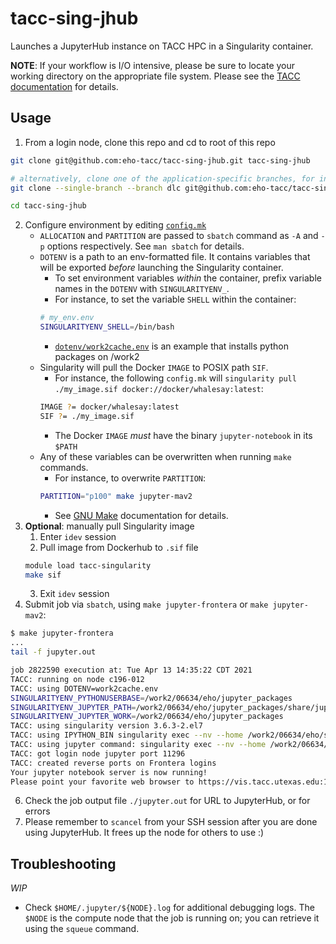 # tacc-sing-jhub

Launches a JupyterHub instance on TACC HPC in a Singularity container.

**NOTE**: If your workflow is I/O intensive, please be sure to locate your working directory on the appropriate file system. Please see the [TACC documentation](https://portal.tacc.utexas.edu/tutorials/managingio) for details.

## Usage

1. From a login node, clone this repo and cd to root of this repo
```bash
git clone git@github.com:eho-tacc/tacc-sing-jhub.git tacc-sing-jhub

# alternatively, clone one of the application-specific branches, for instance DeepLabCut
git clone --single-branch --branch dlc git@github.com:eho-tacc/tacc-sing-jhub.git tacc-sing-jhub

cd tacc-sing-jhub
```
2. Configure environment by editing [`config.mk`](./config.mk)
    - `ALLOCATION` and `PARTITION` are passed to `sbatch` command as `-A` and `-p` options respectively. See `man sbatch` for details.
    - `DOTENV` is a path to an env-formatted file. It contains variables that will be exported _before_ launching the Singularity container.
        - To set environment variables _within_ the container, prefix variable names in the `DOTENV` with `SINGULARITYENV_`.
        - For instance, to set the variable `SHELL` within the container:
        ```bash
        # my_env.env
        SINGULARITYENV_SHELL=/bin/bash
        ```
        - [`dotenv/work2cache.env`](dotenv/work2cache.env) is an example that installs python packages on /work2
    - Singularity will pull the Docker `IMAGE` to POSIX path `SIF`.
        - For instance, the following `config.mk` will `singularity pull ./my_image.sif docker://docker/whalesay:latest`:
        ```bash
        IMAGE ?= docker/whalesay:latest 
        SIF ?= ./my_image.sif 
        ```
        - The Docker `IMAGE` _must_ have the binary `jupyter-notebook` in its `$PATH`
    - Any of these variables can be overwritten when running `make` commands. 
        - For instance, to overwrite `PARTITION`:
        ```bash
        PARTITION="p100" make jupyter-mav2
        ```
        - See [GNU Make](https://www.gnu.org/software/make/) documentation for details.
3. **Optional**: manually pull Singularity image
    1. Enter `idev` session
    2. Pull image from Dockerhub to `.sif` file
    ```bash
    module load tacc-singularity
    make sif
    ```
    3. Exit `idev` session
5. Submit job via `sbatch`, using `make jupyter-frontera` or `make jupyter-mav2`:
```bash
$ make jupyter-frontera
...
tail -f jupyter.out

job 2822590 execution at: Tue Apr 13 14:35:22 CDT 2021
TACC: running on node c196-012
TACC: using DOTENV=work2cache.env
SINGULARITYENV_PYTHONUSERBASE=/work2/06634/eho/jupyter_packages
SINGULARITYENV_JUPYTER_PATH=/work2/06634/eho/jupyter_packages/share/jupyter:
SINGULARITYENV_JUPYTER_WORK=/work2/06634/eho/jupyter_packages
TACC: using singularity version 3.6.3-2.el7
TACC: using IPYTHON_BIN singularity exec --nv --home /work2/06634/eho/support/tacc-sing-jhub --bind /work2 ./tacc-ml.sif jupyter-notebook
TACC: using jupyter command: singularity exec --nv --home /work2/06634/eho/support/tacc-sing-jhub --bind /work2 ./tacc-ml.sif jupyter-notebook --config=/home1/00832/envision/tacc-tvp/server/scripts/frontera/jupyter.tvp.config.py
TACC: got login node jupyter port 11296
TACC: created reverse ports on Frontera logins
Your jupyter notebook server is now running!
Please point your favorite web browser to https://vis.tacc.utexas.edu:11296/?token=53ba17ctokengoeshere3b5ef243aa
```
6. Check the job output file `./jupyter.out` for URL to JupyterHub, or for errors
7. Please remember to `scancel` from your SSH session after you are done using JupyterHub. It frees up the node for others to use :)

## Troubleshooting

_WIP_

- Check `$HOME/.jupyter/${NODE}.log` for additional debugging logs. The `$NODE` is the compute node that the job is running on; you can retrieve it using the `squeue` command.